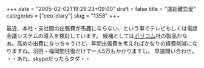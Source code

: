 +++
date = "2005-02-02T19:29:23+09:00"
draft = false
title = "遠距離恋愛"
categories = ["ceo_diary"]
slug = "1358"
+++

最近、本社・支社間の出張費が馬鹿にならない、という事でテレビもしくは電話会議システムの導入を検討しています。
候補としては<a href="http://www.polycom.co.jp/" target="_blank">ポリコム</a>社の製品かなあ。高めの出費になっちゃうけど、年間出張費を考えればかなりの経費削減になりますね。羽田・福岡間往復だけで一人5万もかかりますし。
早速問い合わせ。
・・あれ、skypeだったらタダ・・
